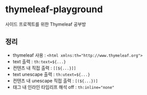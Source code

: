 # thymeleaf-playground
사이드 프로젝트를 위한 Thymeleaf 공부방

## 정리
- thymeleaf 사용 : `<html xmlns:th="http://www.thymeleaf.org">`
- text 출력 : `th:text=${...}`
- 컨텐츠 내 직접 출력 : `[[${...}]]`
- text unescape 출력 : `th:utext=${...}`
- 컨텐츠 내 unescape 직접 출력 : `[(${...})]`
- 태그 내 인라인 타임리프 해석 off : `th:inline="none"`
